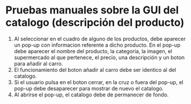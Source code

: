 # Pruebas manuales sobre la GUI del catalogo (descripción del producto)
1. Al seleccionar en el cuadro de alguno de los productos, debe aparecer un pop-up con informacion referente
    a dicho producto. En el pop-up debe aparecer el nombre del producto, la categoría, la imagen, el supermercado al que
    pertenece, el precio, una descripción y un boton para añadir al carro.
2. El funcionamiento del boton añadir al carro debe ser identico al del catalogo.
3. Si el usuario pulsa en el boton cerrar, en la cruz o fuera del pop-up, el pop-up debe desaparecer para mostrar de
    nuevo el catalogo.
4. Al abrirse el pop-up, el catalogo debe de permanecer de fondo.
